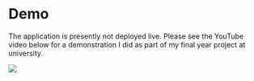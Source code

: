 # Demo
The application is presently not deployed live. Please see the YouTube video below for a demonstration I did as part of my final year project at university.

[<img src="https://i.imgur.com/qSh7r1b.png">](https://www.youtube.com/watch?v=E-wuVLj4VKY)
